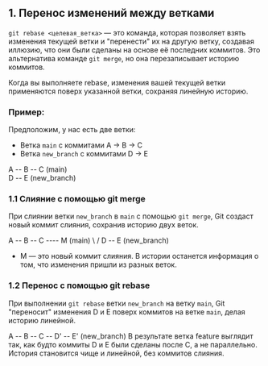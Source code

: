 ## 1. Перенос изменений между ветками
`git rebase <целевая_ветка>` — это команда, которая позволяет взять изменения текущей ветки и "перенести" их на другую ветку, создавая иллюзию, что они были сделаны на основе её последних коммитов. Это альтернатива команде `git merge`, но она перезаписывает историю коммитов.

Когда вы выполняете rebase, изменения вашей текущей ветки применяются поверх указанной ветки, сохраняя линейную историю.

### Пример: 
Предположим, у нас есть две ветки:
- Ветка `main` с коммитами A → B → C
- Ветка `new_branch` с коммитами D → E

A -- B -- C  (main)
          \
           D -- E  (new_branch)

### 1.1 Слияние с помощью git merge
При слиянии ветки `new_branch` в `main` с помощью `git merge`, Git создаст новый коммит слияния, сохранив историю двух веток.

A -- B -- C ---- M  (main)
           \   /
            D -- E  (new_branch)
- M — это новый коммит слияния. 
В истории останется информация о том, что изменения пришли из разных веток.

### 1.2 Перенос с помощью git rebase
При выполнении `git rebase` ветки `new_branch` на ветку `main`, Git "переносит" изменения D и E поверх коммитов на ветке `main`, делая историю линейной.

A -- B -- C -- D' -- E'  (new_branch)
В результате ветка feature выглядит так, как будто коммиты D и E были сделаны после C, а не параллельно. История становится чище и линейной, без коммитов слияния.
